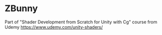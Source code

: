 # ZBunny

Part of "Shader Development from Scratch for Unity with Cg" course from Udemy
https://www.udemy.com/unity-shaders/
